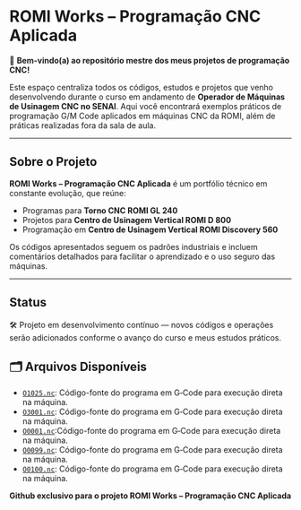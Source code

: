 # ROMI Works – Programação CNC Aplicada

🚀 **Bem-vindo(a) ao repositório mestre dos meus projetos de programação CNC!**

Este espaço centraliza todos os códigos, estudos e projetos que venho desenvolvendo durante o curso em andamento de **Operador de Máquinas de Usinagem CNC no SENAI**. Aqui você encontrará exemplos práticos de programação G/M Code aplicados em máquinas CNC da ROMI, além de práticas realizadas fora da sala de aula.

---

## Sobre o Projeto

**ROMI Works – Programação CNC Aplicada** é um portfólio técnico em constante evolução, que reúne:

- Programas para **Torno CNC ROMI GL 240**
- Projetos para **Centro de Usinagem Vertical ROMI D 800**
- Programação em **Centro de Usinagem Vertical ROMI Discovery 560**

Os códigos apresentados seguem os padrões industriais e incluem comentários detalhados para facilitar o aprendizado e o uso seguro das máquinas.

---

## Status

🛠️ Projeto em desenvolvimento contínuo — novos códigos e operações serão adicionados conforme o avanço do curso e meus estudos práticos.

## 🗂️ Arquivos Disponíveis
- [`O1025.nc`](https://github.com/Bruxnodev/PECA-1025-FLANGE-EIXO): Código-fonte do programa em G‑Code para execução direta na máquina.
- [`O3001.nc`](https://github.com/Bruxnodev/CNC_EIXO_ESCALONADO_COM_RAIOS_FANUC_0ITD_GL240M_ROMI): Código-fonte do programa em G‑Code para execução direta na máquina.
- [`O0001.nc`](https://github.com/Bruxnodev/-Programa_CNC_O0001_Faceamento_de_Placa_200x100mm/blob/main/O0001.nc):Código-fonte do programa em G‑Code para execução direta na máquina.
- [`O0099.nc`](https://github.com/Bruxnodev/fanuc-eixo-raiado-gl240m): Código-fonte do programa em G‑Code para execução direta na máquina.
- [`O0100.nc`](https://github.com/Bruxnodev/pe-a-cil-ndrica-em-um-torno-CNC/tree/main): Código-fonte do programa em G‑Code para execução direta na máquina.

**Github exclusivo para o projeto ROMI Works – Programação CNC Aplicada**
